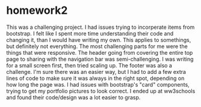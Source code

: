 # homework2
This was a challenging project. 
I had issues trying to incorperate items from bootstrap. I felt like I spent more time understanding their code and changing it, than I would have writing my own. This applies to somethings, but definitely not everything. 
The most challenging parts for me were the things that were responsive. The header going from covering the entire top page to sharing with the navigation bar was semi-challenging. I was writing for a small screen first, then tried scaling up.
The footer was also a challenge. I'm sure there was an easier way, but I had to add a few extra lines of code to make sure it was always in the right spot, depending on how long the page was. 
I had issues with bootstrap's "card" components, trying to get my portfolio pictures to look correct. I ended up at ww3schools and found their code/design was a lot easier to grasp.